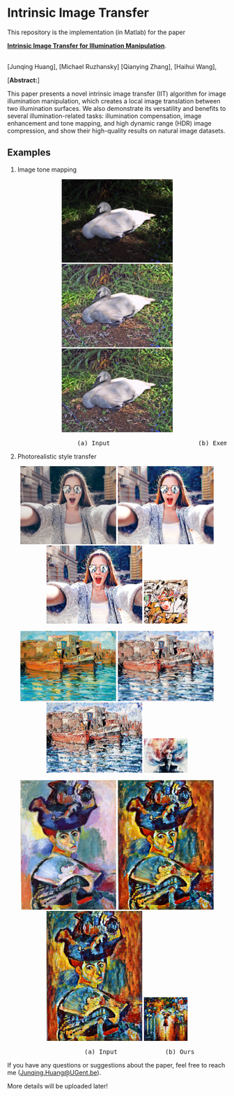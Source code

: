 # Intrinsic Image Transfer

This repository is the implementation  (in Matlab) for the paper

[**Intrinsic Image Transfer for Illumination Manipulation**](https://arxiv.org/abs/2107.00704).

<br>
[Junqing Huang],
[Michael Ruzhansky]
[Qianying Zhang],
[Haihui Wang],
<br>


[**Abstract:**]


This paper presents a novel intrinsic image transfer (IIT) algorithm for image illumination manipulation, which creates a local image translation between two illumination surfaces. We also demonstrate its versatility and benefits to several illumination-related tasks: illumination compensation, image enhancement and tone mapping, and high dynamic range (HDR) image compression, and show their high-quality results on natural image datasets.


## Examples

1. Image tone mapping
<p align='center'>
    <img src='./imgs/swan_src.png' width="255px"/>
    <img src='./imgs/swan_clahe.png' width="255px">
    <img src='./imgs/swan_ours.png' width="255px">
</p>

<p align='center'>
<pre>
                   (a) Input                        (b) Exemplar                     (c) Ours
</pre>
</p>


2. Photorealistic style transfer

<p align='center'>
  <img src='./imgs/content2.png' width="220px">
  <img src='./imgs/ours2.png' width="220px">
  <img src='./imgs/exemplar2.png' width="220px">
  <img src='./imgs/style2.png' width="100px">
</p>


<p align='center'>
  <img src='./imgs/content3.png' width="220px">
  <img src='./imgs/ours3.png' width="220px">
  <img src='./imgs/exemplar3.png' width="220px">
  <img src='./imgs/style3.png' width="100px">
</p>

<p align='center'>
  <img src='./imgs/content1.png' width="220px">
  <img src='./imgs/ours1.png' width="220px">
  <img src='./imgs/exemplar1.png' width="220px">
  <img src='./imgs/style1.png' width="100px">
</p>

<p align='center'>
<pre>
                     (a) Input             (b) Ours              (c) Exemplar      (d) Reference style
</pre>
</p>

If you have any questions or suggestions about the paper, feel free to reach me (Junqing.Huang@UGent.be).

More details will be uploaded later!

